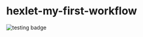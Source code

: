 # hexlet-my-first-workflow

![testing badge](https://github.com/maretov/hexlet-my-first-workflow/actions/workflows/hello-world.yml/badge.svg)
